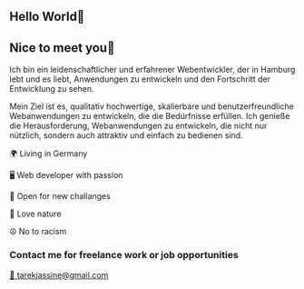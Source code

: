 <!DOCTYPE html>
<html lang="en">
<head>
    <meta charset="UTF-8">
    <meta http-equiv="X-UA-Compatible" content="IE=edge">
    <meta name="viewport" content="width=device-width, initial-scale=1.0">
</head>
<body>
    <h2>Hello World🫡</h2>
    <h2>Nice to meet you🙂</h2>
        <p>Ich bin ein leidenschaftlicher und erfahrener Webentwickler, der in Hamburg lebt und es liebt, Anwendungen zu entwickeln und den Fortschritt der                 Entwicklung zu sehen.</p>
        <p>Mein Ziel ist es, qualitativ hochwertige, skalierbare und benutzerfreundliche Webanwendungen zu entwickeln, die die Bedürfnisse erfüllen. Ich genieße            die Herausforderung, Webanwendungen zu entwickeln, die nicht nur nützlich, sondern auch attraktiv und einfach zu bedienen sind.</p>    
        <p>🌍 Living in Germany</p>
        <p>🖥️ Web developer with passion</p>
        <p>🧠 Open for new challanges</p>
        <p>🌳 Love nature</p>
        <p>☮️ No to racism</p>
    <h3>Contact me for freelance work or job opportunities</h3>
        <a href="mailto:tarekjassine@gmail.com">📧 tarekjassine@gmail.com</a>  
</body>
</html>

